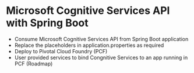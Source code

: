 # Microsoft Cognitive Services API with Spring Boot
* Consume Microsoft Cognitive Services API from Spring Boot application
* Replace the placeholders in application.properties as required
* Deploy to Pivotal Cloud Foundry (PCF)
* User provided services to bind Congnitive Services to an app running in PCF (Roadmap)


